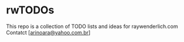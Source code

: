 # rwTODOs

This repo is a collection of TODO lists and ideas for raywenderlich.com
Contatct [arinoara@yahoo.com.br]
